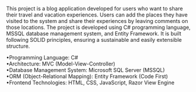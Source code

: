 This project is a blog application developed for users who want to share their travel and vacation experiences. Users can add the places they have visited to the system and share their experiences by leaving comments on those locations. The project is developed using C# programming language, MSSQL database management system, and Entity Framework. It is built following SOLID principles, ensuring a sustainable and easily extensible structure.<br>

•Programming Language: C#<br>
•Architecture: MVC (Model-View-Controller)<br>
•Database Management System: Microsoft SQL Server (MSSQL)<br>
•ORM (Object-Relational Mapping): Entity Framework (Code First)<br>
•Frontend Technologies: HTML, CSS, JavaScript, Razor View Engine<br>
